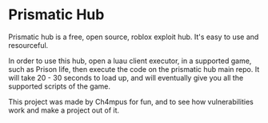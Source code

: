 # Prismatic Hub

Prismatic hub is a free, open source, roblox exploit hub.
It's easy to use and resourceful.

In order to use this hub, open a luau client executor, in a supported game, such as Prison life, then execute the code on the prismatic hub main repo. 
It will take 20 - 30 seconds to load up, and will eventually give you all the supported scripts of the game.

This project was made by Ch4mpus for fun, and to see how vulnerabilities work and make a project out of it.
